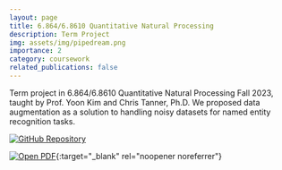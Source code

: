 ```yaml
---
layout: page
title: 6.864/6.8610 Quantitative Natural Processing 
description: Term Project
img: assets/img/pipedream.png
importance: 2
category: coursework
related_publications: false
---
```


Term project in 6.864/6.8610 Quantitative Natural Processing Fall 2023, taught by Prof. Yoon Kim and Chris Tanner, Ph.D. We proposed data augmentation as a solution to handling noisy datasets for named entity recognition tasks.

[![GitHub Repository](https://img.shields.io/badge/Github-Repository-blue?style=flat-square&logo=github)](https://github.com/saqzhao/Mirror-of-6.8610)

[![Open PDF](https://img.icons8.com/color/48/000000/pdf-2.png)](/assets/pdf/6_8610_Term_Paper.pdf){:target="_blank" rel="noopener noreferrer"}
